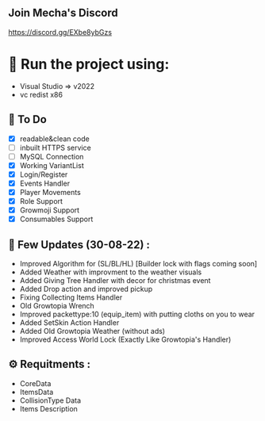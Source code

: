 ## Join Mecha's Discord
https://discord.gg/EXbe8ybGzs

# 🔨 Run the project using:
- Visual Studio => v2022
- vc redist x86

## 📜 To Do
- [x] readable&clean code
- [ ] inbuilt HTTPS service
- [ ] MySQL Connection
- [x] Working VariantList
- [X] Login/Register
- [x] Events Handler
- [x] Player Movements
- [x] Role Support
- [x] Growmoji Support
- [x] Consumables Support

## 📝 Few Updates (30-08-22) :
- Improved Algorithm for (SL/BL/HL) [Builder lock with flags coming soon]
- Added Weather with improvment to the weather visuals
- Added Giving Tree Handler with decor for christmas event
- Added Drop action and improved pickup
- Fixing Collecting Items Handler
- Old Growtopia Wrench
- Improved packettype:10 (equip_item) with putting cloths on you to wear
- Added SetSkin Action Handler
- Added Old Growtopia Weather (without ads)
- Improved Access World Lock (Exactly Like Growtopia's Handler)

## ⚙️ Requitments :
- CoreData
- ItemsData
- CollisionType Data
- Items Description

